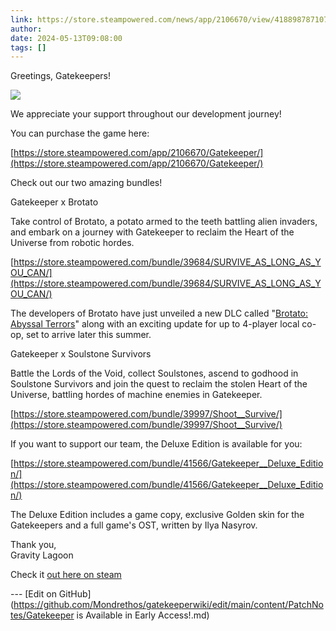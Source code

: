 ```yaml
---
link: https://store.steampowered.com/news/app/2106670/view/4188987871078883151
author: 
date: 2024-05-13T09:08:00
tags: []
---
```

Greetings, Gatekeepers!

  
![](https://clan.akamai.steamstatic.com/images/42755050/964f056291722df9250d9074325f5c16aa7720a2.jpg)  
  

We appreciate your support throughout our development journey!

  

You can purchase the game here:

  
[https://store.steampowered.com/app/2106670/Gatekeeper/](https://store.steampowered.com/app/2106670/Gatekeeper/)  
  

Check out our two amazing bundles!

  

Gatekeeper x Brotato

  

Take control of Brotato, a potato armed to the teeth battling alien invaders, and embark on a journey with Gatekeeper to reclaim the Heart of the Universe from robotic hordes.

  
[https://store.steampowered.com/bundle/39684/SURVIVE_AS_LONG_AS_YOU_CAN/](https://store.steampowered.com/bundle/39684/SURVIVE_AS_LONG_AS_YOU_CAN/)  
  
The developers of Brotato have just unveiled a new DLC called "[Brotato: Abyssal Terrors](https://store.steampowered.com/app/2868390/Brotato_Abyssal_Terrors/)" along with an exciting update for up to 4-player local co-op, set to arrive later this summer.  
  
  

Gatekeeper x Soulstone Survivors

  

Battle the Lords of the Void, collect Soulstones, ascend to godhood in Soulstone Survivors and join the quest to reclaim the stolen Heart of the Universe, battling hordes of machine enemies in Gatekeeper.

  
[https://store.steampowered.com/bundle/39997/Shoot__Survive/](https://store.steampowered.com/bundle/39997/Shoot__Survive/)  
  

If you want to support our team, the Deluxe Edition is available for you:

  
[https://store.steampowered.com/bundle/41566/Gatekeeper__Deluxe_Edition/](https://store.steampowered.com/bundle/41566/Gatekeeper__Deluxe_Edition/)  
  

The Deluxe Edition includes a game copy, exclusive Golden skin for the Gatekeepers and a full game's OST, written by Ilya Nasyrov.

  
  

Thank you,  
Gravity Lagoon

Check it [out here on steam](https://store.steampowered.com/news/app/2106670/view/4188987871078883151)

<!-- Make sure that the github edit button link is correct. This just means adding the parent and filename after the content folder in the URL -->

--- [Edit on GitHub](https://github.com/Mondrethos/gatekeeperwiki/edit/main/content/PatchNotes/Gatekeeper is Available in Early Access!.md)